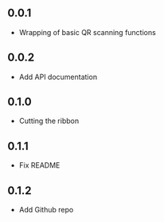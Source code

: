 ## 0.0.1

* Wrapping of basic QR scanning functions

## 0.0.2

* Add API documentation

## 0.1.0

* Cutting the ribbon

## 0.1.1

* Fix README

## 0.1.2

* Add Github repo
